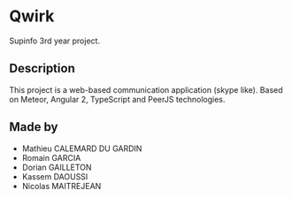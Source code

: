 # Qwirk
Supinfo 3rd year project.

## Description
This project is a web-based communication application (skype like).
Based on Meteor, Angular 2, TypeScript and PeerJS technologies.

## Made by
- Mathieu CALEMARD DU GARDIN
- Romain GARCIA
- Dorian GAILLETON
- Kassem DAOUSSI
- Nicolas MAITREJEAN

